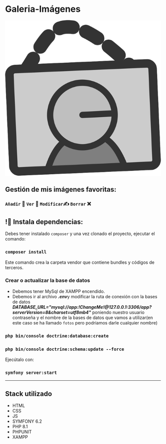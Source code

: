 
# Galeria-Imágenes 

![](./public/img/icono1.png)

## Gestión de mis imágenes favoritas:
### `Añadir` :page_facing_up: `Ver`   :eyes: `Modificar`:writing_hand: `Borrar`  :x:
## 
## !🔌 Instala dependencias:

Debes tener instalado `composer` y una vez clonado el proyecto, ejecutar el comando:

### `composer install`
Este comando crea la carpeta vendor que contiene bundles y códigos de terceros.

### Crear o actualizar la base de datos
- Debemos tener MySql de XAMPP encendido.
- Debemos ir al archivo ***.env***y modificar la ruta de conexión con la bases de datos
***DATABASE_URL="mysql://app:!ChangeMe!@127.0.0.1:3306/app?serverVersion=8&charset=utf8mb4"*** poniendo nuestro usuario contraseña y el nombre de la bases de datos que vamos a utilizar(en este caso se ha llamado `fotos` pero podriamos darle cualquier nombre)
### `php bin/console doctrine:database:create`
### `php bin/console doctrine:schema:update --force`

Ejecútalo con:
### `symfony server:start`
______ 

## Stack utilizado

- HTML    
- CSS
- JS
- SYMFONY 6.2
- PHP 8.1
- PHPUNIT
- XAMPP
